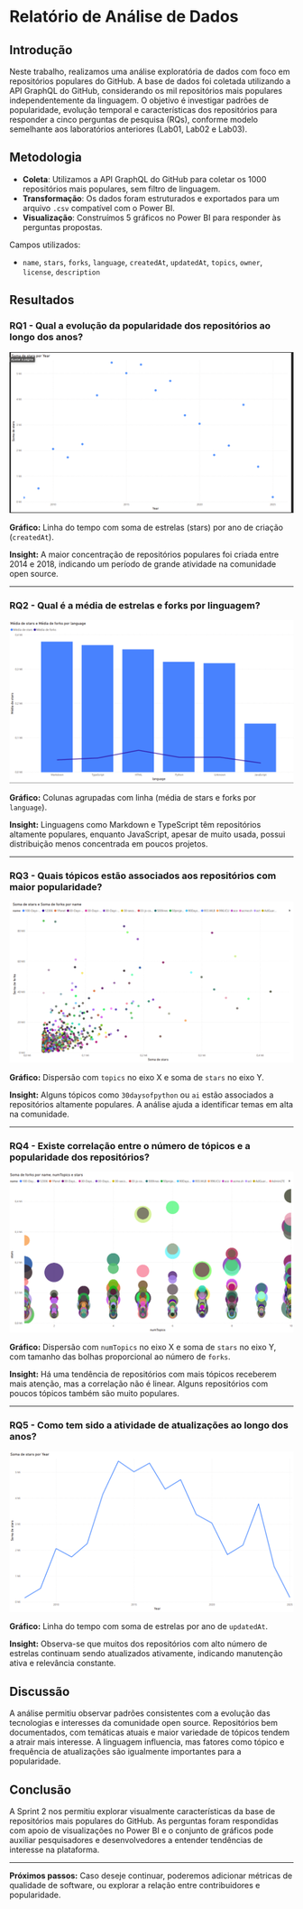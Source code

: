 # Relatório de Análise de Dados

## Introdução

Neste trabalho, realizamos uma análise exploratória de dados com foco em repositórios populares do GitHub. A base de dados foi coletada utilizando a API GraphQL do GitHub, considerando os mil repositórios mais populares independentemente da linguagem. O objetivo é investigar padrões de popularidade, evolução temporal e características dos repositórios para responder a cinco perguntas de pesquisa (RQs), conforme modelo semelhante aos laboratórios anteriores (Lab01, Lab02 e Lab03).

## Metodologia

* **Coleta**: Utilizamos a API GraphQL do GitHub para coletar os 1000 repositórios mais populares, sem filtro de linguagem.
* **Transformação**: Os dados foram estruturados e exportados para um arquivo `.csv` compatível com o Power BI.
* **Visualização**: Construímos 5 gráficos no Power BI para responder às perguntas propostas.

Campos utilizados:

* `name`, `stars`, `forks`, `language`, `createdAt`, `updatedAt`, `topics`, `owner`, `license`, `description`

## Resultados

### RQ1 - Qual a evolução da popularidade dos repositórios ao longo dos anos?

![Gráfico RQ1](graphs/RQ1.png)

**Gráfico:** Linha do tempo com soma de estrelas (stars) por ano de criação (`createdAt`).

**Insight:** A maior concentração de repositórios populares foi criada entre 2014 e 2018, indicando um período de grande atividade na comunidade open source.

---

### RQ2 - Qual é a média de estrelas e forks por linguagem?

![Gráfico RQ2](graphs/RQ2.png)

**Gráfico:** Colunas agrupadas com linha (média de stars e forks por `language`).

**Insight:** Linguagens como Markdown e TypeScript têm repositórios altamente populares, enquanto JavaScript, apesar de muito usada, possui distribuição menos concentrada em poucos projetos.

---

### RQ3 - Quais tópicos estão associados aos repositórios com maior popularidade?

![Gráfico RQ3](graphs/RQ3.png)

**Gráfico:** Dispersão com `topics` no eixo X e soma de `stars` no eixo Y.

**Insight:** Alguns tópicos como `30daysofpython` ou `ai` estão associados a repositórios altamente populares. A análise ajuda a identificar temas em alta na comunidade.

---

### RQ4 - Existe correlação entre o número de tópicos e a popularidade dos repositórios?

![Gráfico RQ4](graphs/RQ4.png)

**Gráfico:** Dispersão com `numTopics` no eixo X e soma de `stars` no eixo Y, com tamanho das bolhas proporcional ao número de `forks`.

**Insight:** Há uma tendência de repositórios com mais tópicos receberem mais atenção, mas a correlação não é linear. Alguns repositórios com poucos tópicos também são muito populares.

---

### RQ5 - Como tem sido a atividade de atualizações ao longo dos anos?

![Gráfico RQ5](graphs/RQ5.png)

**Gráfico:** Linha do tempo com soma de estrelas por ano de `updatedAt`.

**Insight:** Observa-se que muitos dos repositórios com alto número de estrelas continuam sendo atualizados ativamente, indicando manutenção ativa e relevância constante.

## Discussão

A análise permitiu observar padrões consistentes com a evolução das tecnologias e interesses da comunidade open source. Repositórios bem documentados, com temáticas atuais e maior variedade de tópicos tendem a atrair mais interesse. A linguagem influencia, mas fatores como tópico e frequência de atualizações são igualmente importantes para a popularidade.

## Conclusão

A Sprint 2 nos permitiu explorar visualmente características da base de repositórios mais populares do GitHub. As perguntas foram respondidas com apoio de visualizações no Power BI e o conjunto de gráficos pode auxiliar pesquisadores e desenvolvedores a entender tendências de interesse na plataforma.

---

**Próximos passos:** Caso deseje continuar, poderemos adicionar métricas de qualidade de software, ou explorar a relação entre contribuidores e popularidade.
